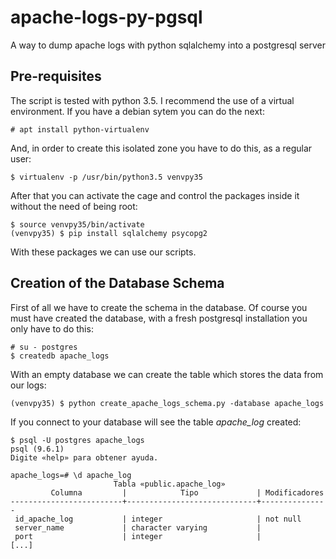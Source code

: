 # apache-logs-py-pgsql
A way to dump apache logs with python sqlalchemy into a postgresql server

## Pre-requisites

The script is tested with python 3.5. I recommend the use of a virtual environment. If you have a debian sytem you can do the next:

```
# apt install python-virtualenv
```

And, in order to create this isolated zone you have to do this, as a regular user:

```
$ virtualenv -p /usr/bin/python3.5 venvpy35
```

After that you can activate the cage and control the packages inside it without the need of being root:

```
$ source venvpy35/bin/activate
(venvpy35) $ pip install sqlalchemy psycopg2
```

With these packages we can use our scripts.

## Creation of the Database Schema

First of all we have to create the schema in the database. Of course you must have created the database, with a fresh postgresql installation you only have to do this:

```
# su - postgres
$ createdb apache_logs
```
With an empty database we can create the table which stores the data from our logs:

```
(venvpy35) $ python create_apache_logs_schema.py -database apache_logs
```

If you connect to your database will see the table *apache_log* created:

```
$ psql -U postgres apache_logs
psql (9.6.1)
Digite «help» para obtener ayuda.

apache_logs=# \d apache_log
                       Tabla «public.apache_log»
         Columna         |            Tipo             | Modificadores 
-------------------------+-----------------------------+---------------
 id_apache_log           | integer                     | not null
 server_name             | character varying           | 
 port                    | integer                     | 
[...]
```
